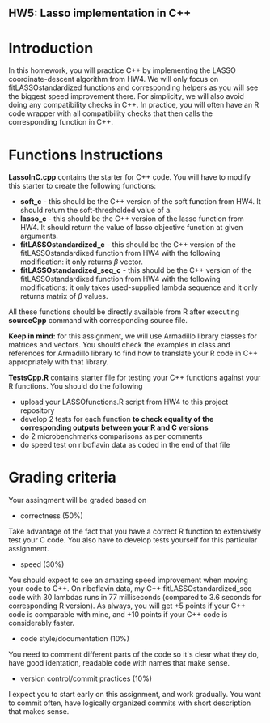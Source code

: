 ##  HW5: Lasso implementation in C++

# Introduction
In this homework, you will practice C++ by implementing the LASSO coordinate-descent algorithm from HW4. We will only focus on fitLASSOstandardized functions and corresponding helpers as you will see the biggest speed improvement there. For simplicity, we will also avoid doing any compatibility checks in C++. In practice, you will often have an R code wrapper with all compatibility checks that then calls the corresponding function in C++.

# Functions Instructions

**LassoInC.cpp** contains the starter for C++ code. You will have to modify this starter to create the following functions:

  - **soft_c** - this should be the C++ version of the soft function from HW4. It should return the soft-thresholded value of a. 
  - **lasso_c** - this should be the C++ version of the lasso function from HW4. It should return the value of lasso objective function at given arguments.
  - **fitLASSOstandardized_c** - this should be the C++ version of the fitLASSOstandardixed function from HW4 with the following modification: it only returns $\beta$ vector.
  - **fitLASSOstandardized_seq_c** - this should be the C++ version of the fitLASSOstandardixed function from HW4 with the following modifications: it only takes used-supplied lambda sequence and it only returns matrix of $\beta$ values.
  
All these functions should be directly available from R after executing **sourceCpp** command with corresponding source file. 
  
**Keep in mind:** for this assignment, we will use Armadillo library classes for matrices and vectors. You should check the examples in class and references for Armadillo library to find how to translate your R code in C++ appropriately with that library.  
  
**TestsCpp.R**  contains starter file for testing your C++ functions against your R functions. You should do the following

  - upload your LASSOfunctions.R script from HW4 to this project repository
  - develop 2 tests for each function **to check equality of the corresponding outputs between your R and C versions**
  - do 2 microbenchmarks comparisons as per comments
  - do speed test on riboflavin data as coded in the end of that file
  
# Grading criteria

Your assingment will be graded based on 

 * correctness (50%)

Take advantage of the fact that you have a correct R function to extensively test your C code. You also have to develop tests yourself for this particular assignment.
 
 * speed (30%) 
 
You should expect to see an amazing speed improvement when moving your code to C++. On riboflavin data, my C++ fitLASSOstandardized_seq code with 30 lambdas runs in 77 milliseconds (compared to 3.6 seconds for corresponding R version). As always, you will get +5 points if your C++ code is comparable with mine, and +10 points if your C++ code is considerably faster.

 * code style/documentation (10%)

You need to comment different parts of the code so it's clear what they do, have good identation, readable code with names that make sense.
 
 * version control/commit practices (10%)
 
 I expect you to start early on this assignment, and work gradually. You want to commit often, have logically organized commits with short description that makes sense.  
  
  

